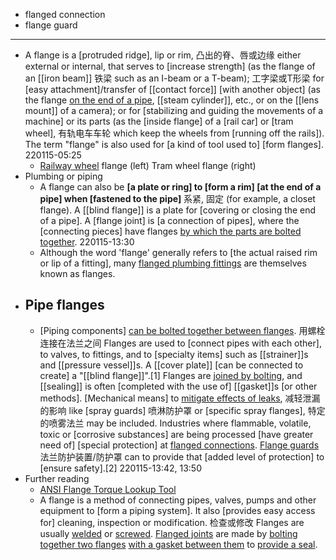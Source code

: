 - flanged connection
- flange guard
- ---
- A flange is a [protruded ridge], lip or rim, 凸出的脊、唇或边缘 either external or internal, that serves to [increase strength] (as the flange of an [[iron beam]] 铁梁 such as an I-beam or a T-beam); 工字梁或T形梁 for [easy attachment]/transfer of [[contact force]] [with another object] (as the flange [on the end of a pipe]([[pipe]]), [[steam cylinder]], etc., or on the [[lens mount]] of a camera); or for [stabilizing and guiding the movements of a machine] or its parts (as the [inside flange] of a [rail car] or [tram wheel], 有轨电车车轮 which keep the wheels from [running off the rails]). The term "flange" is also used for [a kind of tool used to] [form flanges].
220115-05:25
    - [Railway wheel](https://en.wikipedia.org/wiki/File:TreinTramwielprofiel.svg) flange (left)
Tram wheel flange (right)
- Plumbing or piping
    - A flange can also be **[a plate or ring] to [form a rim] [at the end of a pipe] when [fastened to the pipe]** 系紧, 固定 (for example, a closet flange). A [[blind flange]] is a plate for [covering or closing the end of a pipe]. A [flange joint] is [a connection of pipes], where the [connecting pieces] have flanges [by which the parts are bolted together](((2YLA2J_Gf))).
220115-13:30
    - Although the word 'flange' generally refers to [the actual raised rim or lip of a fitting], many [flanged plumbing fittings](((n_UGdi50V))) are themselves known as flanges.
- ## Pipe flanges
    - [Piping components] [can be bolted together between flanges](((2YLA2J_Gf))). 用螺栓连接在法兰之间 Flanges are used to [connect pipes with each other], to valves, to fittings, and to [specialty items] such as [[strainer]]s and [[pressure vessel]]s. A [[cover plate]] [can be connected to create] a "[[blind flange]]".[1] Flanges are [joined by bolting](((TzuqXfXGt))), and [[sealing]] is often [completed with the use of] [[gasket]]s [or other methods]. [Mechanical means] to [mitigate effects of leaks]([[leak]]), 减轻泄漏的影响 like [spray guards] 喷淋防护罩 or [specific spray flanges], 特定的喷雾法兰 may be included. Industries where flammable, volatile, toxic or [corrosive substances] are being processed [have greater need of] [special protection] at [flanged connections](((nJ3eEeF_K))). [Flange guards](((XK7WRCmLT))) 法兰防护装置/防护罩 can to provide that [added level of protection] to [ensure safety].[2]
220115-13:42, 13:50
- Further reading
    - [ANSI Flange Torque Lookup Tool](https://www.torqlite.com/ansi-ruler/)
    - A flange is a method of connecting pipes, valves, pumps and other equipment to [form a piping system]. It also [provides easy access for] cleaning, inspection or modification. 检查或修改 Flanges are usually [welded]([[weld]]) or [screwed]([[screw]]). [Flanged joints]([[joint]]) are made by [bolting together two flanges](((2YLA2J_Gf))) [with a gasket between them]([[gasket]]) to [provide a seal]([[seal]]).
